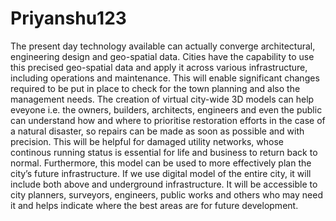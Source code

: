 # Priyanshu123
The present day technology available can actually converge architectural, engineering design and geo-spatial data. Cities have the capability to use this precised geo-spatial data and apply it across various infrastructure, including operations and maintenance. This will enable significant changes required to be put in place to check for the town planning and also the management needs.
The creation of virtual city-wide 3D models can help eveyone i.e. the owners, builders, architects, engineers and even the public can understand how and where to prioritise restoration efforts in the case of a natural disaster, so repairs can be made as soon as possible and with precision. This will be helpful for damaged utility networks, whose continous running status is essential for life and business to return back to normal. Furthermore, this model can be used to more effectively plan the city’s future infrastructure.
If we use digital model of the entire city, it will include both above and underground infrastructure. It will be accessible to city planners, surveyors, engineers, public works and others who may need it and helps indicate where the best areas are for future development. 
